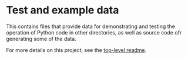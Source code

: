 <!-- SPDX-License-Identifier: 0BSD -->

# Test and example data

This contains files that provide data for demonstrating and testing the
operation of Python code in other directories, as well as source code ofr
generating some of the data.

For more details on this project, see the [top-level readme](../README.md).
